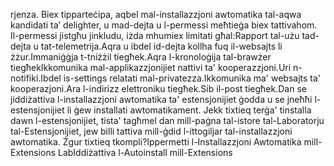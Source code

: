 rjenza.
    Biex tipparteċipa, aqbel mal-installazzjoni awtomatika tal-aqwa kandidati ta’ delighter, u mad-dejta u l-permessi meħtieġa biex tattivahom. Il-permessi jistgħu jinkludu, iżda mhumiex limitati għal:Rapport tal-użu tad-dejta u tat-telemetrija.Aqra u ibdel id-dejta kollha fuq il-websajts li żżur.Immaniġġja t-tniżżil tiegħek.Aqra l-kronoloġija tal-brawżer tiegħekIkkomunika mal-applikazzjonijiet nattivi ta' kooperazzjoni.Uri n-notifiki.Ibdel is-settings relatati mal-privatezza.Ikkomunika ma' websajts ta' kooperazjoni.Ara l-indirizz elettroniku tiegħek.Sib il-post tiegħek.Dan se jiddiżattiva l-installazzjoni awtomatika ta' estensjonijiet ġodda u se jneħħi l-estensjonijiet li ġew installati awtomatikament. Jekk tixtieq terġa' tinstalla dawn l-estensjonijiet, tista' tagħmel dan mill-paġna tal-istore tal-Laboratorju tal-Estensjonijiet, jew billi tattiva mill-ġdid l-ittogiljar tal-installazzjoni awtomatika. Żgur tixtieq tkompli?Ippermetti l-Installazzjoni Awtomatika mill-Extensions LabIddiżattiva l-Autoinstall mill-Extensions